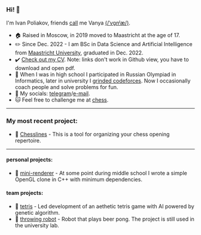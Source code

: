 ### Hi! 👋

I'm Ivan Poliakov, friends [call](https://en.wikipedia.org/wiki/Eastern_Slavic_naming_customs#Diminutive_forms) me Vanya [(/ˈvɑ̟nʲæ/)](https://www.youtube.com/watch?v=FuaHiDwSc5o). <br/>

- 🏠 Raised in Moscow, in 2019 moved to Maastricht at the age of 17.
- ✏️ Since Dec. 2022 - I am BSc in Data Science and Artificial Intelligence from [Maastricht University](https://www.maastrichtuniversity.nl/education/bachelor/data-science-and-artificial-intelligence), graduated in Dec. 2022. 
- ✔️ [Check out my CV](https://github.com/M1v1savva/M1v1savva/blob/main/CV.pdf). Note: links don't work in Github view, you have to download and open pdf. 
- 🥇 When I was in high school I participated in Russian Olympiad in Informatics, later in university I [grinded codeforces](https://codeforces.com/profile/M1v1savva1601). 
Now I occasionally coach people and solve problems for fun.    
- 💬 My socials: [telegram](https://t.me/M1v1savva1601)/[e-mail](ivan.polyakov.01@gmail.com). 
- 🐱 Feel free to challenge me at [chess](https://www.chess.com/member/m1v1savva).

---

### My most recent project:

- 📖 [Chesslines](https://chesslines.onrender.com) - This is a tool for organizing your chess opening repertoire.

---

#### personal projects:
- 📖 [mini-renderer](https://github.com/M1v1savva/mini-renderer) - At some point during middle school I wrote a simple OpenGL clone in C++ with minimum dependencies.

#### team projects: 
- 📖 [tetris](https://github.com/M1v1savva/tetris) - Led development of an aethetic tetris game with AI powered by genetic algorithm.
- 📖 [throwing robot](https://github.com/M1v1savva/throwing_robot) - Robot that plays beer pong. The project is still used in the university lab. 

<!--
**M1v1savva/M1v1savva** is a ✨ _special_ ✨ repository because its `README.md` (this file) appears on your GitHub profile.

Here are some ideas to get you started:

- 🔭 I’m currently working on ...
- 🌱 I’m currently learning ...
- 👯 I’m looking to collaborate on ...
- 🤔 I’m looking for help with ...
- 💬 Ask me about ...
- 📫 How to reach me: ...
- 😄 Pronouns: ...
- ⚡ Fun fact: ...
-->
